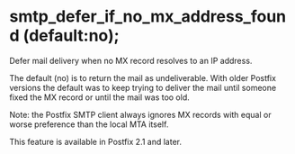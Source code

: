 # smtp_defer_if_no_mx_address_found (default:no); 


Defer mail delivery when no MX record resolves to an IP address.



The default (no) is to return the mail as undeliverable. With older
Postfix versions the default was to keep trying to deliver the mail
until someone fixed the MX record or until the mail was too old.



Note: the Postfix SMTP client always ignores MX records with equal
or worse preference
than the local MTA itself.



This feature is available in Postfix 2.1 and later.



